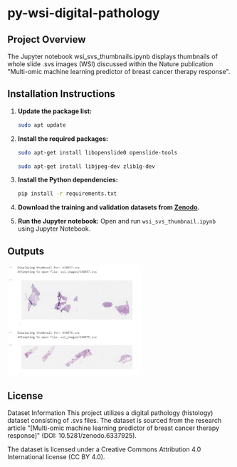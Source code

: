 # py-wsi-digital-pathology

## Project Overview

The Jupyter notebook wsi_svs_thumbnails.ipynb displays thumbnails of whole slide .svs images (WSI) discussed within the Nature publication "Multi-omic machine learning predictor of breast cancer therapy response".

## Installation Instructions

1. **Update the package list:**
    ```bash
    sudo apt update
    ```

2. **Install the required packages:**
    ```bash
    sudo apt-get install libopenslide0 openslide-tools
    ```
    ```bash
    sudo apt-get install libjpeg-dev zlib1g-dev
    ```

3. **Install the Python dependencies:**
    ```bash
    pip install -r requirements.txt
    ```

4. **Download the training and validation datasets from 
   [Zenodo](https://zenodo.org/records/6337925).**

5. **Run the Jupyter notebook:**
    Open and run `wsi_svs_thumbnail.ipynb` using Jupyter Notebook.

## Outputs

![svs-slide-thumbnails](svs-thumbnails.png)

## License

Dataset Information
This project utilizes a digital pathology (histology) dataset consisting of .svs files. The dataset is sourced from the research article "[Multi-omic machine learning predictor of breast cancer therapy response]" (DOI: 10.5281/zenodo.6337925).

The dataset is licensed under a Creative Commons Attribution 4.0 International license (CC BY 4.0).